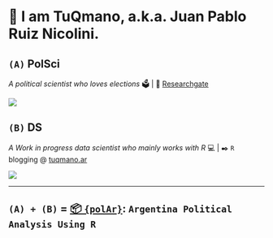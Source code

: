 #  👋 I am TuQmano, a.k.a. Juan Pablo Ruiz Nicolini. 

## `(A)` PolSci

*A political scientist who loves elections* 🗳️ | 🔗 [Researchgate](https://www.researchgate.net/profile/Juan-Ruiz-Nicolini) 

![](https://user-images.githubusercontent.com/12114624/129569878-3a1f6cb6-36cf-4117-8bf6-31982045675c.png)


## `(B)` DS

*A Work in progress data scientist who mainly works with R* 💻 | ✒️ `R` blogging @ [tuqmano.ar](http://www.tuqmano.ar/)

![](https://github.com/TuQmano/votemapARG/raw/main/animacion.gif)

---

## `(A) + (B)` = [📦 `{polAr}`](https://github.com/politicaargentina/): `Argentina Political Analysis Using R`






